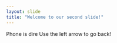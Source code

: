 ```yaml
---
layout: slide
title: "Welcome to our second slide!"
---
```

Phone is dire
Use the left arrow to go back!
